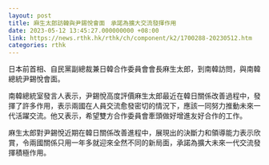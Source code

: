 ```yaml
---
layout: post
title: 麻生太郎訪韓與尹錫悅會面　承諾為擴大交流發揮作用
date: 2023-05-12 13:45:27.000000000 +08:00
link: https://news.rthk.hk/rthk/ch/component/k2/1700288-20230512.htm
categories: rthk
---
```


日本前首相、自民黨副總裁兼日韓合作委員會會長麻生太郎，到南韓訪問，與南韓總統尹錫悅會面。

南韓總統室發言人表示，尹錫悅高度評價麻生太郎最近在韓日關係改善過程中，發揮了許多作用，表示兩國在人員交流愈發密切的情況下，應該一同努力推動未來一代活躍交流。他又表示，希望雙方合作委員會牽頭做好增進友好合作的工作。

麻生太郎對尹錫悅近期在韓日關係改善進程中，展現出的決斷力和領導能力表示欣賞，令兩國關係只用一年多就迎來全然不同的新局面，承諾為擴大未來一代交流發揮積極作用。

